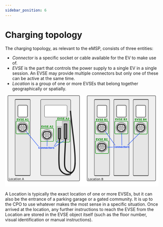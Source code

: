 ```yaml
---
sidebar_position: 6
---
```


# Charging topology

The charging topology, as relevant to the eMSP, consists of three entities:

* _Connector_ is a specific socket or cable available for the EV to make use of.
* _EVSE_ is the part that controls the power supply to a single EV in a single session. An EVSE may provide multiple
  connectors but only one of these can be active at the same time.
* _Location_ is a group of one or more EVSEs that belong together geographically or spatially.

![Charging Topology schematic](img/topology.png)

A Location is typically the exact location of one or more EVSEs, but it can also be the entrance of a parking garage or
a gated community. It is up to the CPO to use whatever makes the most sense in a specific situation. Once arrived at the
location, any further instructions to reach the EVSE from the Location are stored in the EVSE object itself (such as the
floor number, visual identification or manual instructions).
